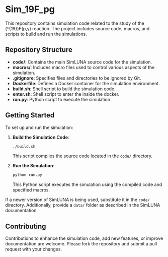 # Sim_19F_pg

This repository contains simulation code related to the study of the \(^{19}\)F(p,γ) reaction. The project includes source code, macros, and scripts to build and run the simulations.

## Repository Structure

- **code/**: Contains the main SimLUNA source code for the simulation.
- **macros/**: Includes macro files used to control various aspects of the simulation.
- **.gitignore**: Specifies files and directories to be ignored by Git.
- **Dockerfile**: Defines a Docker container for the simulation environment.
- **build.sh**: Shell script to build the simulation code.
- **enter.sh**: Shell script to enter the inside the docker.
- **run.py**: Python script to execute the simulation.

## Getting Started

To set up and run the simulation:

1. **Build the Simulation Code**:
   ```bash
   ./build.sh
   ```
   This script compiles the source code located in the `code/` directory.

3. **Run the Simulation**:
   ```bash
   python run.py
   ```
   This Python script executes the simulation using the compiled code and specified macros.

If a newer version of SimLUNA is being used, substitute it in the ```code/``` directory. Additionally, provide a ```data/``` folder as described in the SimLUNA documentation.

## Contributing

Contributions to enhance the simulation code, add new features, or improve documentation are welcome. Please fork the repository and submit a pull request with your changes.